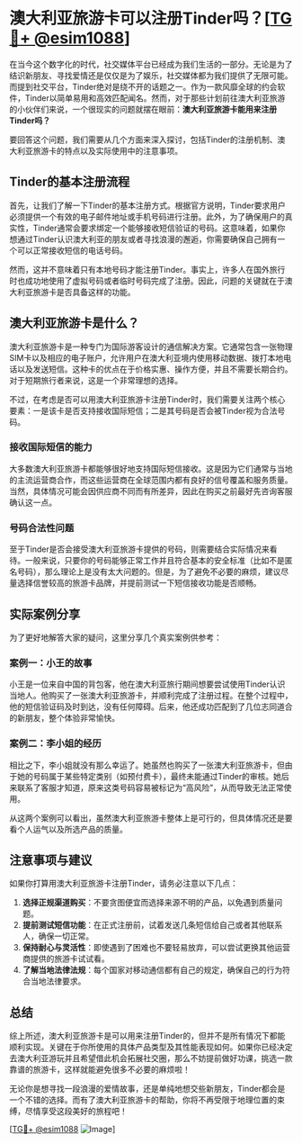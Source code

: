 # 澳大利亚旅游卡可以注册Tinder吗？[[TG💪+ @esim1088](https://t.me/s/esim1088)]

在当今这个数字化的时代，社交媒体平台已经成为我们生活的一部分。无论是为了结识新朋友、寻找爱情还是仅仅是为了娱乐，社交媒体都为我们提供了无限可能。而提到社交平台，Tinder绝对是绕不开的话题之一。作为一款风靡全球的约会软件，Tinder以简单易用和高效匹配闻名。然而，对于那些计划前往澳大利亚旅游的小伙伴们来说，一个很现实的问题就摆在眼前：**澳大利亚旅游卡能用来注册Tinder吗？**

要回答这个问题，我们需要从几个方面来深入探讨，包括Tinder的注册机制、澳大利亚旅游卡的特点以及实际使用中的注意事项。

## Tinder的基本注册流程

首先，让我们了解一下Tinder的基本注册方式。根据官方说明，Tinder要求用户必须提供一个有效的电子邮件地址或手机号码进行注册。此外，为了确保用户的真实性，Tinder通常会要求绑定一个能够接收短信验证的号码。这意味着，如果你想通过Tinder认识澳大利亚的朋友或者寻找浪漫的邂逅，你需要确保自己拥有一个可以正常接收短信的电话号码。

然而，这并不意味着只有本地号码才能注册Tinder。事实上，许多人在国外旅行时也成功地使用了虚拟号码或者临时号码完成了注册。因此，问题的关键就在于澳大利亚旅游卡是否具备这样的功能。

## 澳大利亚旅游卡是什么？

澳大利亚旅游卡是一种专门为国际游客设计的通信解决方案。它通常包含一张物理SIM卡以及相应的电子账户，允许用户在澳大利亚境内使用移动数据、拨打本地电话以及发送短信。这种卡的优点在于价格实惠、操作方便，并且不需要长期合约。对于短期旅行者来说，这是一个非常理想的选择。

不过，在考虑是否可以用澳大利亚旅游卡注册Tinder时，我们需要关注两个核心要素：一是该卡是否支持接收国际短信；二是其号码是否会被Tinder视为合法号码。

### 接收国际短信的能力

大多数澳大利亚旅游卡都能够很好地支持国际短信接收。这是因为它们通常与当地的主流运营商合作，而这些运营商在全球范围内都有良好的信号覆盖和服务质量。当然，具体情况可能会因供应商不同而有所差异，因此在购买之前最好先咨询客服确认这一点。

### 号码合法性问题

至于Tinder是否会接受澳大利亚旅游卡提供的号码，则需要结合实际情况来看待。一般来说，只要你的号码能够正常工作并且符合基本的安全标准（比如不是匿名号码），那么理论上是没有太大问题的。但是，为了避免不必要的麻烦，建议尽量选择信誉较高的旅游卡品牌，并提前测试一下短信接收功能是否顺畅。

## 实际案例分享

为了更好地解答大家的疑问，这里分享几个真实案例供参考：

### 案例一：小王的故事

小王是一位来自中国的背包客，他在澳大利亚旅行期间想要尝试使用Tinder认识当地人。他购买了一张澳大利亚旅游卡，并顺利完成了注册过程。在整个过程中，他的短信验证码及时到达，没有任何障碍。后来，他还成功匹配到了几位志同道合的新朋友，整个体验非常愉快。

### 案例二：李小姐的经历

相比之下，李小姐就没有那么幸运了。她虽然也购买了一张澳大利亚旅游卡，但由于她的号码属于某些特定类别（如预付费卡），最终未能通过Tinder的审核。她后来联系了客服才知道，原来这类号码容易被标记为“高风险”，从而导致无法正常使用。

从这两个案例可以看出，虽然澳大利亚旅游卡整体上是可行的，但具体情况还是要看个人运气以及所选产品的质量。

## 注意事项与建议

如果你打算用澳大利亚旅游卡注册Tinder，请务必注意以下几点：

1. **选择正规渠道购买**：不要贪图便宜而选择来源不明的产品，以免遇到质量问题。
2. **提前测试短信功能**：在正式注册前，试着发送几条短信给自己或者其他联系人，确保一切正常。
3. **保持耐心与灵活性**：即使遇到了困难也不要轻易放弃，可以尝试更换其他运营商提供的旅游卡试试看。
4. **了解当地法律法规**：每个国家对移动通信都有自己的规定，确保自己的行为符合当地法律要求。

## 总结

综上所述，澳大利亚旅游卡是可以用来注册Tinder的，但并不是所有情况下都能顺利实现。关键在于你所使用的具体产品类型及其性能表现如何。如果你已经决定去澳大利亚游玩并且希望借此机会拓展社交圈，那么不妨提前做好功课，挑选一款靠谱的旅游卡，这样就能避免很多不必要的麻烦啦！

无论你是想寻找一段浪漫的爱情故事，还是单纯地想交些新朋友，Tinder都会是一个不错的选择。而有了澳大利亚旅游卡的帮助，你将不再受限于地理位置的束缚，尽情享受这段美好的旅程吧！

[[TG💪+ @esim1088](https://t.me/s/esim1088) ![Image](https://i.postimg.cc/4NQfJmqS/Snipaste-2025-05-13-00-14-12.png)]